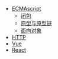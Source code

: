 <!--
 * @Author: JDR
 * @Date: 2020-08-03 16:30:31
 * @LastEditTime: 2020-08-03 18:51:07
 * @LastEditors: Please set LastEditors
 * @Description: 侧边栏
 * @FilePath: \JDR_Blog\docs\sidebar.md
--> 
* [ECMAscript](Front_End/ECMAscript/)
  * [闭包](Front_End/ECMAscript/Closure.md)
  * [原型与原型链](Front_End/ECMAscript/Prototype.md)
  * [面向对象](Front_End/ECMAscript/Object.md)
* [HTTP](Front_End/HTTP/)
* [Vue](Front_End/Vue/)
* [React](Front_End/React/)